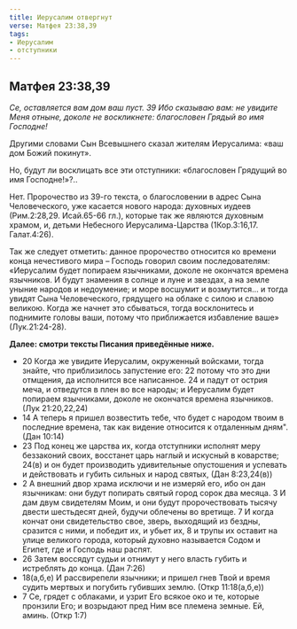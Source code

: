 ```yaml
---
title: Иерусалим отвергнут
verse: Матфея 23:38,39
tags: 
- Иерусалим
- отступники
---
```


## Матфея 23:38,39

*Се, оставляется вам дом ваш пуст. 39 Ибо сказываю вам: не увидите Меня отныне, доколе не воскликнете: благословен Грядый во имя Господне!*

Другими словами Сын Всевышнего сказал жителям Иерусалима: «ваш дом Божий покинут». 

Но, будут ли восклицать все эти отступники: «благословен Грядущий во имя Господне!»?..

Нет. Пророчество из 39-го текста, о благословении в адрес Сына Человеческого, уже касается нового народа: духовных иудеев (Рим.2:28,29. Исай.65-66 гл.), которые так же являются духовным храмом, и, детьми Небесного Иерусалима-Царства (1Кор.3:16,17. Галат.4:26).

Так же следует отметить: данное пророчество относится ко времени конца нечестивого мира – Господь говорил своим последователям: «Иерусалим будет попираем язычниками, доколе не окончатся времена язычников. И будут знамения в солнце и луне и звездах, а на земле уныние народов и недоумение; и море восшумит и возмутится… и тогда увидят Сына Человеческого, грядущего на облаке с силою и славою великою. Когда же начнет это сбываться, тогда восклонитесь и поднимите головы ваши, потому что приближается избавление ваше» (Лук.21:24-28). 

**Далее: смотри тексты Писания приведённые ниже.**

- 20 Когда же увидите Иерусалим, окруженный войсками, тогда знайте, что приблизилось запустение его: 22 потому что это дни отмщения, да исполнится все написанное. 24 и падут от острия меча, и отведутся в плен во все народы; и Иерусалим будет попираем язычниками, доколе не окончатся времена язычников. (Лук 21:20,22,24)
- 14 А теперь я пришел возвестить тебе, что будет с народом твоим в последние времена, так как видение относится к отдаленным дням". (Дан 10:14)
- 23 Под конец же царства их, когда отступники исполнят меру беззаконий своих, восстанет царь наглый и искусный в коварстве; 24(в) и он будет производить удивительные опустошения и успевать и действовать и губить сильных и народ святых, (Дан 8:23,24(в))
- 2 А внешний двор храма исключи и не измеряй его, ибо он дан язычникам: они будут попирать святый город сорок два месяца. 3 И дам двум свидетелям Моим, и они будут пророчествовать тысячу двести шестьдесят дней, будучи облечены во вретище. 7 И когда кончат они свидетельство свое, зверь, выходящий из бездны, сразится с ними, и победит их, и убьет их, 8 и трупы их оставит на улице великого города, который духовно называется Содом и Египет, где и Господь наш распят.
- 26 Затем воссядут судьи и отнимут у него власть губить и истреблять до конца. (Дан 7:26)
- 18(а,б,е) И рассвирепели язычники; и пришел гнев Твой и время судить мертвых и погубить губивших землю. (Откр 11:18(а,б,е))
- 7 Се, грядет с облаками, и узрит Его всякое око и те, которые пронзили Его; и возрыдают пред Ним все племена земные. Ей, аминь. (Откр 1:7)
